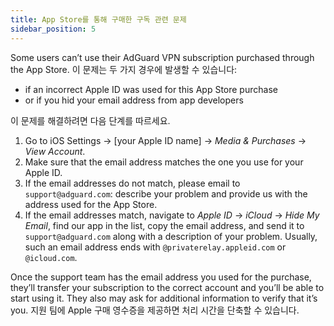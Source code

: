```yaml
---
title: App Store를 통해 구매한 구독 관련 문제
sidebar_position: 5
---
```


Some users can’t use their AdGuard VPN subscription purchased through the App Store. 이 문제는 두 가지 경우에 발생할 수 있습니다:

- if an incorrect Apple ID was used for this App Store purchase
- or if you hid your email address from app developers

이 문제를 해결하려면 다음 단계를 따르세요.

1. Go to iOS Settings → [your Apple ID name] → *Media & Purchases* → *View Account*.
1. Make sure that the email address matches the one you use for your Apple ID.
1. If the email addresses do not match, please email to `support@adguard.com`: describe your problem and provide us with the address used for the App Store.
1. If the email addresses match, navigate to *Apple ID* → *iCloud* → *Hide My Email*, find our app in the list, copy the email address, and send it to `support@adguard.com` along with a description of your problem. Usually, such an email address ends with `@privaterelay.appleid.com` or `@icloud.com`.

Once the support team has the email address you used for the purchase, they’ll transfer your subscription to the correct account and you’ll be able to start using it. They also may ask for additional information to verify that it’s you. 지원 팀에 Apple 구매 영수증을 제공하면 처리 시간을 단축할 수 있습니다.
